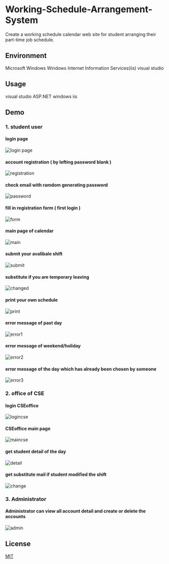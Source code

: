 # Working-Schedule-Arrangement-System
Create a working schedule calendar web site for student arranging their part-time job schedule.

## Environment
Microsoft Windows
Windows Internet Information Services(iis)
visual studio

## Usage
visual studio ASP.NET
windows iis

## Demo

### 1. student user
#### login page
![login page](https://github.com/SYangChen/Working-Schedule-Arrangement-System/blob/master/illustratation/db1.PNG?raw=true)
#### account registration ( by lefting password blank )
![registration](https://github.com/SYangChen/Working-Schedule-Arrangement-System/blob/master/illustratation/db2.PNG?raw=true)
#### check email with ramdom generating password
![password](https://github.com/SYangChen/Working-Schedule-Arrangement-System/blob/master/illustratation/password.PNG?raw=true)
#### fill in registration form ( first login )
![form](https://github.com/SYangChen/Working-Schedule-Arrangement-System/blob/master/illustratation/db3.PNG?raw=true)
#### main page of calendar
![main](https://github.com/SYangChen/Working-Schedule-Arrangement-System/blob/master/illustratation/db4.PNG?raw=true)
#### submit your avalibale shift
![submit](https://github.com/SYangChen/Working-Schedule-Arrangement-System/blob/master/illustratation/db6.PNG?raw=true)
#### substitute if you are temporary leaving
![changed](https://github.com/SYangChen/Working-Schedule-Arrangement-System/blob/master/illustratation/db7.PNG?raw=true)
#### print your own schedule
![print](https://github.com/SYangChen/Working-Schedule-Arrangement-System/blob/master/illustratation/db8.PNG?raw=true)
#### error message of past day
![error1](https://github.com/SYangChen/Working-Schedule-Arrangement-System/blob/master/illustratation/dbt1.PNG?raw=true)
#### error message of weekend/holiday
![error2](https://github.com/SYangChen/Working-Schedule-Arrangement-System/blob/master/illustratation/dbt2.PNG?raw=true)
#### error message of the day which has already been chosen by someone
![error3](https://github.com/SYangChen/Working-Schedule-Arrangement-System/blob/master/illustratation/dbt3.PNG?raw=true)

### 2. office of CSE
#### login CSEoffice
![logincse](https://github.com/SYangChen/Working-Schedule-Arrangement-System/blob/master/illustratation/office1.PNG?raw=true)
#### CSEoffice main page
![maincse](https://github.com/SYangChen/Working-Schedule-Arrangement-System/blob/master/illustratation/office2.PNG?raw=true)
#### get student detail of the day
![detail](https://github.com/SYangChen/Working-Schedule-Arrangement-System/blob/master/illustratation/office3.PNG?raw=true)
#### get substitute mail if student modified the shift
![change](https://github.com/SYangChen/Working-Schedule-Arrangement-System/blob/master/illustratation/office4.PNG?raw=true)
### 3. Administrator
#### Administrator can view all account detail and create or delete the accounts
![admin](https://github.com/SYangChen/Working-Schedule-Arrangement-System/blob/master/illustratation/admin1.PNG?raw=true)
## License
[MIT](https://choosealicense.com/licenses/mit/)